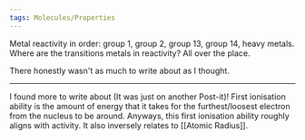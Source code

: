 ```yaml
---
tags: Molecules/Properties 
---
```


Metal reactivity in order: group 1, group 2, group 13, group 14, heavy metals. Where are the transitions metals in reactivity? All over the place.

There honestly wasn't as much to write about as I thought.

---

I found more to write about (It was just on another Post-it)! First ionisation ability is the amount of energy that it takes for the furthest/loosest electron from the nucleus to be around. Anyways, this first ionisation ability roughly aligns with activity. It also inversely relates to [[Atomic Radius]].